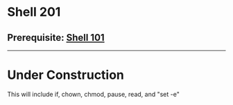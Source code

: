 # Shell 201

## Prerequisite: [Shell 101](https://github.com/inkVerb/Pinker/tree/master/101-shell)
___
# Under Construction

This will include if, chown, chmod, pause, read, and "set -e"
